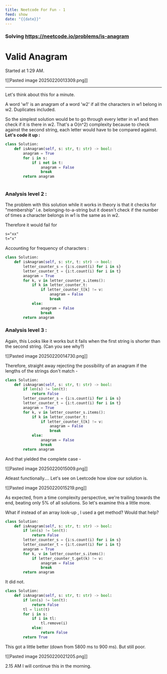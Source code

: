 ```yaml
---
title: Neetcode For Fun - 1
feed: show
date: "{{date}}"
---
```

### Solving https://neetcode.io/problems/is-anagram

# Valid Anagram

Started at 1:29 AM.

![[Pasted image 20250220013309.png]]

---

Let's think about this for a minute. 

A word 'w1' is an anagram of a word 'w2' if all the characters in w1 belong in w2. Duplicates included.

So the simplest solution would be to go through every letter in w1 and then check if it is there in w2. 
That's a O(n^2) complexity because to check against the second string, each letter would have to be compared against. 
**Let's code it up :** 

```python
class Solution:
	def isAnagram(self, s: str, t: str) -> bool:
		anagram = True
		for i in s: 
			if i not in t:
				anagram = False
				break
		return anagram
			
```

### Analysis level 2 : 

The problem with this solution while it works in theory is that it checks for "membership" i.e. belonging-to-a-string but it doesn't check if the number of times a character belongs in w1 is the same as in w2. 

Therefore it would fail for 

```markdown
s="xx"
t="x"
```

Accounting for frequency of characters : 

```python
class Solution:
	def isAnagram(self, s: str, t: str) -> bool:
		letter_counter_s = {i:s.count(i) for i in s}
		letter_counter_t = {i:t.count(i) for i in t}
		anagram = True
		for k, v in letter_counter_s.items():
			if k in letter_counter_t:
				if letter_counter_t[k] != v:
					anagram = False
					break
			else:
				anagram = False
				break
		return anagram
```

### Analysis level 3 :

Again, this Looks like it works but it fails when the first string is shorter than the second string. (Can you see why?)

![[Pasted image 20250220014730.png]]

Therefore, straight away rejecting the possibility of an anagram if the lengths of the strings don't match - 

```python
class Solution:
	def isAnagram(self, s: str, t: str) -> bool:
		if len(s) != len(t):
			return False
		letter_counter_s = {i:s.count(i) for i in s}
		letter_counter_t = {i:t.count(i) for i in t}
		anagram = True
		for k, v in letter_counter_s.items():
			if k in letter_counter_t:
				if letter_counter_t[k] != v:
					anagram = False
					break
			else:
				anagram = False
				break
		return anagram
```

And that yielded the complete case - 

![[Pasted image 20250220015009.png]]

Atleast functionally....
Let's see on Leetcode how slow our solution is. 

![[Pasted image 20250220015219.png]]

As expected, from a time complexity perspective, we're trailing towards the end, beating only 5% of all solutions. So let's examine this a little more. 

What if instead of an array look-up , I used a get method? Would that help?
```python
class Solution:
	def isAnagram(self, s: str, t: str) -> bool:
		if len(s) != len(t):
			return False
		letter_counter_s = {i:s.count(i) for i in s}
		letter_counter_t = {i:t.count(i) for i in t}
		anagram = True
		for k, v in letter_counter_s.items():
			if letter_counter_t.get(k) != v:
				anagram = False
				break
		return anagram
```

It did not. 

```python
class Solution:
	def isAnagram(self, s: str, t: str) -> bool:
		if len(s) != len(t):
			return False
		tl = list(t)
		for i in s:
			if i in tl:
				tl.remove(i)
			else:
				return False
		return True
```

This got a little better (down from 5800 ms to 900 ms). But still poor.

![[Pasted image 20250220021205.png]]

2.15 AM I will continue this in the morning. 